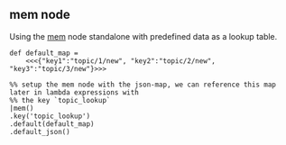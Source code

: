 ## mem node

Using the [mem](../nodes/mem.md) node standalone with predefined data as a lookup table.



```dfs  
def default_map = 
    <<<{"key1":"topic/1/new", "key2":"topic/2/new", "key3":"topic/3/new"}>>>

%% setup the mem node with the json-map, we can reference this map later in lambda expressions with
%% the key `topic_lookup`
|mem() 
.key('topic_lookup')
.default(default_map)
.default_json()




```